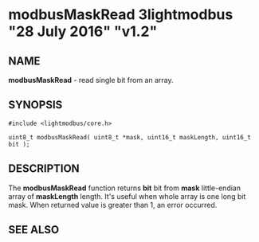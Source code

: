 # modbusMaskRead 3lightmodbus "28 July 2016" "v1.2"

## NAME
**modbusMaskRead** - read single bit from an array.

## SYNOPSIS
`#include <lightmodbus/core.h>`

`uint8_t modbusMaskRead( uint8_t *mask, uint16_t maskLength, uint16_t bit );`

## DESCRIPTION
The **modbusMaskRead** function returns **bit** bit from **mask** little-endian array of **maskLength** length. It's useful when whole array is
 one long bit mask. When returned value is greater than 1, an error occurred.

## SEE ALSO
